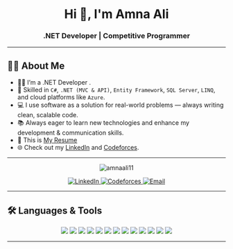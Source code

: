 <h1 align="center">Hi 👋, I'm Amna Ali</h1>
<h3 align="center">.NET Developer | Competitive Programmer </h3>

---

## 👩‍💻 About Me

- 👩‍🎓 I’m a .NET Developer .  
- 💼 Skilled in `C#`, `.NET (MVC & API)`, `Entity Framework`, `SQL Server`, `LINQ`, and cloud platforms like `Azure`.  
- 💻 I use software as a solution for real-world problems — always writing clean, scalable code.  
- 📚 Always eager to learn new technologies and enhance my development & communication skills.  
- 📄  This is [My Resume](https://drive.google.com/file/d/1gUeRfD3o8ZCOCHDf-SxEIS0gXoPvjlhg/view?usp=drivesdk)
- 🌐 Check out my [LinkedIn](https://www.linkedin.com/in/amna-ali-2372752a4) and [Codeforces](https://codeforces.com/profile/amnaali123).

---

<p align="center">
  <img src="https://komarev.com/ghpvc/?username=amnaali11&label=Profile%20views&color=0e75b6&style=flat" alt="amnaali11" />
</p>

<p align="center">
  <a href="https://www.linkedin.com/in/amna-ali-2372752a4" target="_blank">
    <img src="https://img.shields.io/badge/LinkedIn-0A66C2?style=for-the-badge&logo=linkedin&logoColor=white" alt="LinkedIn" />
  </a>
  <a href="https://codeforces.com/profile/amnaali123" target="_blank">
    <img src="https://img.shields.io/badge/Codeforces-1f8acb?style=for-the-badge&logo=codeforces&logoColor=white" alt="Codeforces" />
  </a>
  <a href="mailto:amnaabdelwahab77@gmail.com">
    <img src="https://img.shields.io/badge/Gmail-D14836?style=for-the-badge&logo=gmail&logoColor=white" alt="Email" />
  </a>
</p>

---

## 🛠️ Languages & Tools

<p align="center">
  <img src="https://img.shields.io/badge/C++-00599C?style=for-the-badge&logo=c%2B%2B&logoColor=white"/>
  <img src="https://img.shields.io/badge/C%23-68217A?style=for-the-badge&logo=c-sharp&logoColor=white"/>
  <img src="https://img.shields.io/badge/.NET-512BD4?style=for-the-badge&logo=dotnet&logoColor=white"/>
  <img src="https://img.shields.io/badge/SQL%20Server-CC2927?style=for-the-badge&logo=microsoft-sql-server&logoColor=white"/>
  <img src="https://img.shields.io/badge/Entity_Framework-003B57?style=for-the-badge&logo=entity-framework&logoColor=white"/>
  <img src="https://img.shields.io/badge/HTML5-E34F26?style=for-the-badge&logo=html5&logoColor=white"/>
  <img src="https://img.shields.io/badge/CSS3-1572B6?style=for-the-badge&logo=css3&logoColor=white"/>
  <img src="https://img.shields.io/badge/JavaScript-F7DF1E?style=for-the-badge&logo=javascript&logoColor=black"/>
  <img src="https://img.shields.io/badge/Azure-0078D4?style=for-the-badge&logo=microsoft-azure&logoColor=white"/>
  <img src="https://img.shields.io/badge/Git-F05032?style=for-the-badge&logo=git&logoColor=white"/>
  <img src="https://img.shields.io/badge/GitHub-181717?style=for-the-badge&logo=github&logoColor=white"/>
  <img src="https://img.shields.io/badge/Docker-2496ED?style=for-the-badge&logo=docker&logoColor=white"/>
  <img src="https://img.shields.io/badge/Postman-FF6C37?style=for-the-badge&logo=postman&logoColor=white"/>  
</p>

---


